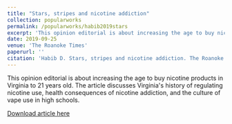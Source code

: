 ```yaml
---
title: "Stars, stripes and nicotine addiction"
collection: popularworks
permalink: /popularworks/habib2019stars
excerpt: 'This opinion editorial is about increasing the age to buy nicotine products in Virginia to 21 years old. The article discusses Virginia's history of regulating nicotine use, health consequences of nicotine addiction, and the culture of vape use in high schools.'
date: 2019-09-25
venue: 'The Roanoke Times'
paperurl: ''
citation: 'Habib D. Stars, stripes and nicotine addiction. The Roanoke Times. https://roanoke.com/opinion/commentary/habib-stars-stripes-and-nicotine-addiction/article_26b9a122-2d2f-5d1a-9b23-f0a258e4567c.html. Published September 25, 2019.'
---
```

This opinion editorial is about increasing the age to buy nicotine products in Virginia to 21 years old. The article discusses Virginia's history of regulating nicotine use, health consequences of nicotine addiction, and the culture of vape use in high schools.

[Download article here](http://danielrshabib.github.io/files/habib2019stars.pdf)
